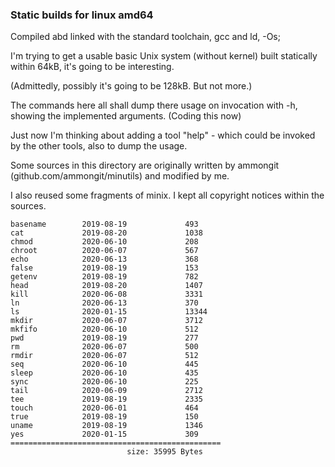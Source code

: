 ### Static builds for linux amd64

Compiled abd linked with the standard toolchain, gcc and ld,  -Os;

I'm trying to get a usable basic Unix system (without kernel) built statically within 64kB,
it's going to be interesting.

(Admittedly, possibly it's going to be 128kB. But not more.)

The commands here all shall dump there usage on invocation with -h, showing the implemented arguments.
(Coding this now)

Just now I'm thinking about adding a tool "help" - which could be invoked by the other tools,
also to dump the usage. 

Some sources in this directory are originally written by ammongit (github.com/ammongit/minutils) 
and modified by me.

I also reused some fragments of minix.
I kept all copyright notices within the sources.


```
basename        2019-08-19             493
cat             2019-08-20             1038
chmod           2020-06-10             208
chroot          2020-06-07             567
echo            2020-06-13             368
false           2019-08-19             153
getenv          2019-08-19             782
head            2019-08-20             1407
kill            2020-06-08             3331
ln              2020-06-13             370
ls              2020-01-15             13344
mkdir           2020-06-07             3712
mkfifo          2020-06-10             512
pwd             2019-08-19             277
rm              2020-06-07             500
rmdir           2020-06-07             512
seq             2020-06-10             445
sleep           2020-06-10             435
sync            2020-06-10             225
tail            2020-06-09             2712
tee             2019-08-19             2335
touch           2020-06-01             464
true            2019-08-19             150
uname           2019-08-19             1346
yes             2020-01-15             309
===============================================
                          size: 35995 Bytes
```
